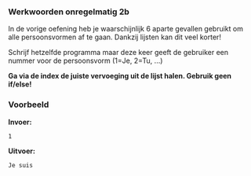 ### Werkwoorden onregelmatig 2b
In de vorige oefening heb je waarschijnlijk 6 aparte gevallen gebruikt om alle persoonsvormen af te gaan. Dankzij lijsten kan dit veel korter!

Schrijf hetzelfde programma maar deze keer geeft de gebruiker een nummer voor de persoonsvorm (1=Je, 2=Tu, ...)

**Ga via de index de juiste vervoeging uit de lijst halen. Gebruik geen if/else!**


### Voorbeeld
**Invoer:**

    1
    
**Uitvoer:**

    Je suis
